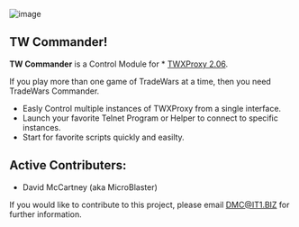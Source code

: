 ![image](https://github.com/MicroBlaster/TWXProxy/blob/master/Source/TWXProxy-MB/TWXP-Logo.jpg)

## TW Commander!

**TW Commander** is a Control Module for * [TWXProxy 2.06](https://github.com/MicroBlaster/TWXProxy/tree/master/Source/TWXProxy-MB).

If you play more than one game of TradeWars at a time, then you need TradeWars Commander.

+ Easly Control multiple instances of TWXProxy from a single interface.
+ Launch your favorite Telnet Program or Helper to connect to specific instances.
+ Start for favorite scripts quickly and easilty.

## Active Contributers:

* David McCartney (aka MicroBlaster)

If you would like to contribute to this project, please email DMC@IT1.BIZ for further information.
